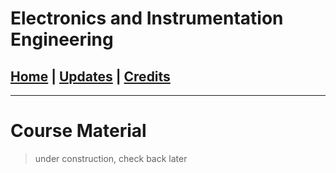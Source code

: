 # Electronics and Instrumentation Engineering

## [Home](../main/index.md) | [Updates](../main/updates.md) | [Credits](../main/credits.md)

---

# Course Material

> under construction, check back later
